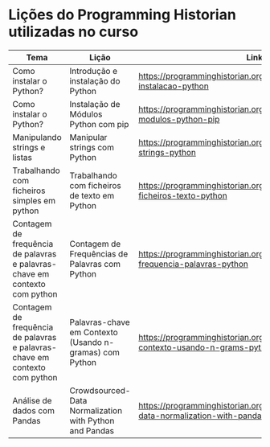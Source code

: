 # Lições do Programming Historian utilizadas no curso

| Tema | Lição | Link | Dia |
| ---- | ----- | ---- | --- |
| Como instalar o Python? | Introdução e instalação do Python | https://programminghistorian.org/pt/licoes/introducao-instalacao-python | 1 |
| Como instalar o Python? | Instalação de Módulos Python com pip | https://programminghistorian.org/pt/licoes/instalacao-modulos-python-pip| 1 |
| Manipulando strings e listas | Manipular strings com Python | https://programminghistorian.org/pt/licoes/manipular-strings-python | 2 |
| Trabalhando com ficheiros simples em python | Trabalhando com ficheiros de texto em Python | https://programminghistorian.org/pt/licoes/trabalhando-ficheiros-texto-python | 2 |
| Contagem de frequência de palavras e palavras-chave em contexto com python | Contagem de Frequências de Palavras com Python | https://programminghistorian.org/pt/licoes/contar-frequencia-palavras-python | 2 |
| Contagem de frequência de palavras e palavras-chave em contexto com python |Palavras-chave em Contexto (Usando n-gramas) com Python | https://programminghistorian.org/pt/licoes/palavras-chave-contexto-usando-n-grams-python | 2 |
| Análise de dados com Pandas | Crowdsourced-Data Normalization with Python and Pandas | https://programminghistorian.org/en/lessons/crowdsourced-data-normalization-with-pandas#getting-started| 3 |

